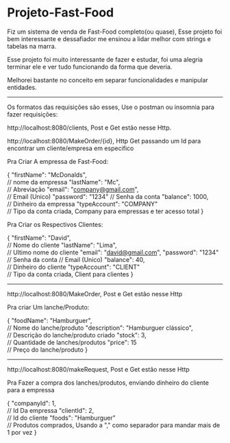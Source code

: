 # Projeto-Fast-Food

Fiz um sistema de venda de Fast-Food completo(ou quase), Esse projeto foi bem interessante e dessafiador me ensinou a lidar melhor com strings e tabelas na marra.

Esse projeto foi muito interessante de fazer e estudar, foi uma alegria terminar ele e ver tudo funcionando da forma que deveria.

Melhorei bastante no conceito em separar funcionalidades e manipular entidades.

_________________________________________________________________________________

Os formatos das requisições são esses, Use o postman ou insomnia para fazer requisições: 

http://localhost:8080/clients, Post e Get estão nesse Http.

http://localhost:8080/MakeOrder/{id}, Http Get passando um Id para encontrar um cliente/empresa em especifico

Pra Criar A empressa de Fast-Food:

{
	"firstName": "McDonalds",		
 	// nome da empressa
	"lastName": "Mc",			
 	// Abreviação
	"email": "company@gmail.com",		
 	// Email (Unico)
  	"password": "1234"
   	// Senha da conta
	"balance": 1000,			
 	// Dinheiro da empressa
	"typeAccount": "COMPANY"		
 	// Tipo da conta criada, Company para empressas e ter acesso total
}

Pra Criar os Respectivos Clientes:

{
    "firstName": "David", 			
    // Nome do cliente
    "lastName": "Lima",				
    // Ultimo nome do cliente 
    "email": "david@gmail.com",
    "password": "1234"
    // Senha da conta
    // Email (Unico)
    "balance": 40,				
    // Dinheiro do cliente
    "typeAccount": "CLIENT"			
    // Tipo da conta criada, Client para clientes
}

________________________________________________________________________________

http://localhost:8080/MakeOrder, Post e Get estão nesse Http

Pra criar Um lanche/Produto:

{
    "foodName": "Hamburguer",			
    // Nome do lanche/produto
    "description": "Hamburguer clássico",	
    // Descrição do lanche/produto criado
    "stock": 3,					
    // Quantidade de lanches/produtos
    "price": 15					
    // Preço do lanche/produto
}
_________________________________________________________________________________

http://localhost:8080/makeRequest, Post e Get estão nesse Http

Pra Fazer a compra dos lanches/produtos, enviando dinheiro do cliente para a empressa

{
    "companyId": 1,				
    // Id Da empressa
    "clientId": 2,				
    // Id do cliente
    "foods": "Hamburguer"			
    // Produtos comprados, Usando a "," como separador para mandar mais de 1 por vez
}
